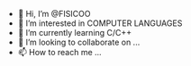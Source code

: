 - 👋 Hi, I’m @FISICOO
- 👀 I’m interested in COMPUTER LANGUAGES
- 🌱 I’m currently learning C/C++
- 💞️ I’m looking to collaborate on ...
- 📫 How to reach me ...

<!---
FISICOO/FISICOO is a ✨ special ✨ repository because its `README.md` (this file) appears on your GitHub profile.
You can click the Preview link to take a look at your changes.
--->
